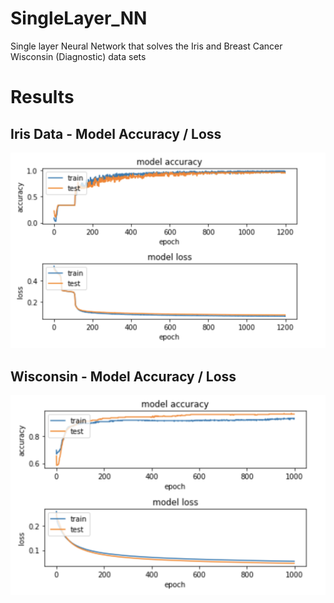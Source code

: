 # SingleLayer_NN
Single layer Neural Network that solves the Iris and Breast Cancer Wisconsin (Diagnostic) data sets

# Results

## Iris Data - Model Accuracy / Loss

![alt text](https://github.com/Delkhaz/SingleLayer_NN/blob/master/results/Iris-data.png)


## Wisconsin - Model Accuracy / Loss

![alt text](https://github.com/Delkhaz/SingleLayer_NN/blob/master/results/Wisconsin-data.png)



